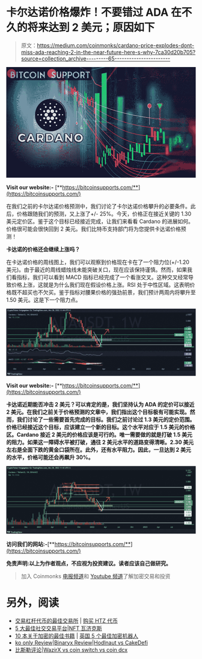 # 卡尔达诺价格爆炸！不要错过 ADA 在不久的将来达到 2 美元；原因如下

> 原文：<https://medium.com/coinmonks/cardano-price-explodes-dont-miss-ada-reaching-2-in-the-near-future-here-s-why-7ca30d20b705?source=collection_archive---------65----------------------->

![](img/0987b04c6cfb53b1bf4d19591e4f4a9e.png)

**Visit our website:-** [**https://bitcoinsupports.com/**](https://bitcoinsupports.com/)

在我们之前的卡尔达诺价格预测中，我们讨论了卡尔达诺价格攀升的必要条件。此后，价格跟随我们的预测，又上涨了+/- 25%。今天，价格正在接近关键的 1.30 美元定价区。鉴于这个目标已经接近完成，让我们来看看 Cardano 的进展如何。价格很可能会很快回到 2 美元。我们比特币支持部门将为您提供卡达诺价格预测！

**卡达诺的价格还会继续上涨吗？**

在卡达诺价格的周线图上，我们可以观察到价格现在卡在了一个阻力位(+/-1.20 美元)。由于最近的周线蜡烛线未能突破关口，现在应该保持谨慎。然而，如果我们看指标，我们可以看到 MACD 指标已经完成了一个看涨交叉。这种交叉经常导致价格上涨，这就是为什么我们现在假设价格上涨。RSI 处于中性区域。这表明价格既不超买也不欠买。鉴于指标对腰果价格的强劲前景，我们预计两周内将攀升至 1.50 美元。这是下一个阻力点。

![](img/527a29cf901fe43d35ab112bbbb967e9.png)

**Visit our website:-** [**https://bitcoinsupports.com/**](https://bitcoinsupports.com/)

**卡达诺近期能否冲击 2 美元？可以肯定的是，我们坚持认为 ADA 的定价可以接近 2 美元。在我们之前关于价格预测的文章中，我们指出这个目标极有可能实现。然而，我们讨论了一些需要首先完成的目标。我们之前讨论过 1.3 美元的定价范围。价格已经接近这个目标，应该建立一个新的目标。这个水平对应于 1.5 美元的价格区。Cardano 接近 2 美元的价格应该是可行的。唯一需要做的就是打破 1.5 美元的阻力。如果这一障碍水平被打破，通往 2 美元水平的道路变得清晰。2.30 美元左右是全面下跌的黄金口袋所在。此外，还有水平阻力。因此，一旦达到 2 美元的水平，价格可能还会再飙升 30%。**

![](img/04440355a4ef758e6424ab1d62148ff5.png)

**访问我们的网站:-**[**https://bitcoinsupports.com/**](https://bitcoinsupports.com/)

**免责声明:以上为作者观点，不应视为投资建议。读者应该自己做研究。**

> 加入 Coinmonks [电报频道](https://t.me/coincodecap)和 [Youtube 频道](https://www.youtube.com/c/coinmonks/videos)了解加密交易和投资

# 另外，阅读

*   [交易杠杆代币的最佳交易所](https://coincodecap.com/leveraged-token-exchanges) | [购买 HTZ 代币](https://coincodecap.com/how-to-buy-htz-token)
*   [5 大最佳社交交易平台](https://coincodecap.com/best-social-trading-platforms)|[NFT 瓦济克斯](https://coincodecap.com/wazirx-nft-india)
*   [10 本关于加密的最佳书籍](https://coincodecap.com/best-crypto-books) | [英国 5 个最佳加密机器人](https://coincodecap.com/uk-trading-bots)
*   [ko only Review](https://coincodecap.com/koinly-review)|[Binaryx Review](https://coincodecap.com/binaryx-review)|[Hodlnaut vs CakeDefi](https://coincodecap.com/hodlnaut-vs-cakedefi-vs-celsius)
*   [比斯勒评论](https://coincodecap.com/bitsler-review)|[WazirX vs coin switch vs coin dcx](https://coincodecap.com/wazirx-vs-coinswitch-vs-coindcx)